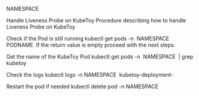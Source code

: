NAMESPACE 


Handle Liveness Probe on KubeToy
Procedure describing how to handle Liveness Probe on KubeToy


Check if the Pod is still running
kubectl get pods -n  NAMESPACE  PODNAME 
If the return value is empty proceed with the next steps.

Get the name of the KubeToy Pod
kubectl get pods -n  NAMESPACE  | grep kubetoy

Check the logs
kubectl logs -n NAMESPACE  kubetoy-deployment-<your-pod-id>

Restart the pod if needed
kubectl delete pod -n NAMESPACE <your-pod-id>
















